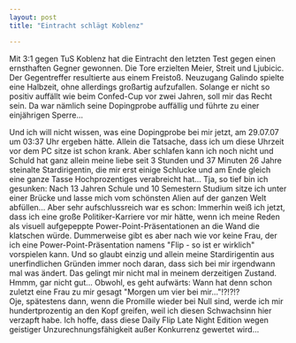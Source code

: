 ```yaml
---
layout: post
title: "Eintracht schlägt Koblenz"

---
```


Mit 3:1 gegen TuS Koblenz hat die Eintracht den letzten Test gegen einen ernsthaften Gegner gewonnen. Die Tore erzielten Meier, Streit und Ljubicic. Der Gegentreffer resultierte aus einem Freistoß. Neuzugang Galindo spielte eine Halbzeit, ohne allerdings großartig aufzufallen. Solange er nicht so positiv auffällt wie beim Confed-Cup vor zwei Jahren, soll mir das Recht sein. Da war nämlich seine Dopingprobe auffällig und führte zu einer einjährigen Sperre...

Und ich will nicht wissen, was eine Dopingprobe bei mir jetzt, am 29.07.07 um 03:37 Uhr ergeben hätte. Allein die Tatsache, dass ich um diese Uhrzeit vor dem PC sitze ist schon krank. Aber schlafen kann ich noch nicht und Schuld hat ganz allein meine liebe seit 3 Stunden und 37 Minuten 26 Jahre steinalte Stardirigentin, die mir erst einige Schlucke und am Ende gleich eine ganze Tasse Hochprozentiges verabreicht hat... Tja, so tief bin ich gesunken: Nach 13 Jahren Schule und 10 Semestern Studium sitze ich unter einer Brücke und lasse mich vom schönsten Alien auf der ganzen Welt abfüllen... Aber sehr aufschlussreich war es schon: Immerhin weiß ich jetzt, dass ich eine große Politiker-Karriere vor mir hätte, wenn ich meine Reden als visuell aufgepeppte Power-Point-Präsentationen an die Wand die klatschen würde. Dummerweise gibt es aber nach wie vor keine Frau, der ich eine Power-Point-Präsentation namens "Flip - so ist er wirklich" vorspielen kann. Und so glaubt einzig und allein meine Stardirigentin aus unerfindlichen Gründen immer noch daran, dass sich bei mir irgendwann mal was ändert. Das gelingt mir nicht mal in meinem derzeitigen Zustand. Hmmm, gar nicht gut... Obwohl, es geht aufwärts: Wann hat denn schon zuletzt eine Frau zu mir gesagt "Morgen um vier bei mir..."!?!?!?  
Oje, spätestens dann, wenn die Promille wieder bei Null sind, werde ich mir hundertprozentig an den Kopf greifen, weil ich diesen Schwachsinn hier verzapft habe. Ich hoffe, dass diese Daily Flip Late Night Edition wegen geistiger Unzurechnungsfähigkeit außer Konkurrenz gewertet wird...
